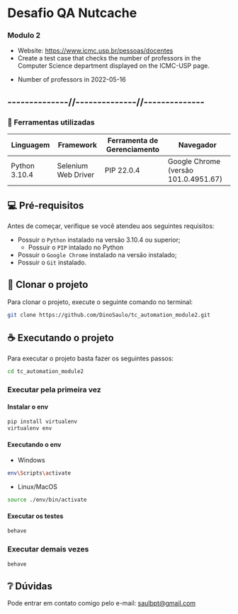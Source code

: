 # Desafio QA Nutcache

### Modulo 2

- Website: https://www.icmc.usp.br/pessoas/docentes
- Create a test case that checks the number of professors in the Computer Science department displayed
on the ICMC-USP page.
* Number of professors in 2022-05-16

## --------------//--------------//--------------

<!--- Utilizando o exemplos do repositório https://github.com/iuricode/readme-template para esse README.md --->

###  📝 Ferramentas utilizadas
| Linguagem         | Framework           | Ferramenta de Gerenciamento | Navegador                             |
|-------------------|---------------------|-----------------------------|---------------------------------------|
| Python 3.10.4     | Selenium Web Driver | PIP 22.0.4                  | Google Chrome (versão 101.0.4951.67)  |

## 💻 Pré-requisitos

Antes de começar, verifique se você atendeu aos seguintes requisitos:

* Possuir o `Python` instalado na versão 3.10.4 ou superior;
    * Possuir o `PIP` intalado no Python
* Possuir o `Google Chrome` instalado na versão instalado;
* Possuir o `Git` instalado.

## 🚀 Clonar o projeto

Para clonar o projeto, execute o seguinte comando no terminal:


``` bash
git clone https://github.com/DinoSaulo/tc_automation_module2.git
```

## ☕ Executando o projeto

Para executar o projeto basta fazer os seguintes passos:

```bash
cd tc_automation_module2
```

### Executar pela primeira vez

#### Instalar o env

```bash
pip install virtualenv
virtualenv env
```

#### Executando o env

- Windows
```bash
env\Scripts\activate
```

- Linux/MacOS
```bash
source ./env/bin/activate
```

#### Executar os testes

```bash
behave
```

### Executar demais vezes

```bash
behave
```

## ❔ Dúvidas

Pode entrar em contato comigo pelo e-mail: saulbpt@gmail.com